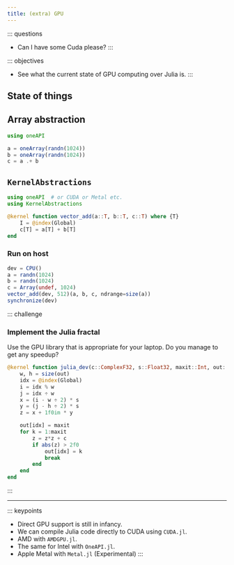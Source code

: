 ```yaml
---
title: (extra) GPU
---
```


::: questions
- Can I have some Cuda please?
:::

::: objectives
- See what the current state of GPU computing over Julia is.
:::

## State of things

## Array abstraction

```julia
using oneAPI
```

```julia
a = oneArray(randn(1024))
b = oneArray(randn(1024))
c = a .+ b
```

## `KernelAbstractions`

```julia
using oneAPI  # or CUDA or Metal etc.
using KernelAbstractions
```

```julia
@kernel function vector_add(a::T, b::T, c::T) where {T}
    I = @index(Global)
    c[T] = a[T] + b[T]
end
```

### Run on host

```julia
dev = CPU()
a = randn(1024)
b = randn(1024)
c = Array(undef, 1024)
vector_add(dev, 512)(a, b, c, ndrange=size(a))
synchronize(dev)
```

::: challenge
### Implement the Julia fractal
Use the GPU library that is appropriate for your laptop. Do you manage to get any speedup?

```julia
@kernel function julia_dev(c::ComplexF32, s::Float32, maxit::Int, out::M) where {M}
	w, h = size(out)
	idx = @index(Global)
	i = idx % w
	j = idx ÷ w
	x = (i - w ÷ 2) * s
	y = (j - h ÷ 2) * s
	z = x + 1f0im * y

	out[idx] = maxit
	for k = 1:maxit
		z = z*z + c
		if abs(z) > 2f0
			out[idx] = k
			break
		end
	end
end
```

:::

---

::: keypoints
- Direct GPU support is still in infancy.
- We can compile Julia code directly to CUDA using `CUDA.jl`.
- AMD with `AMDGPU.jl`.
- The same for Intel with `OneAPI.jl`.
- Apple Metal with `Metal.jl` (Experimental)
:::

